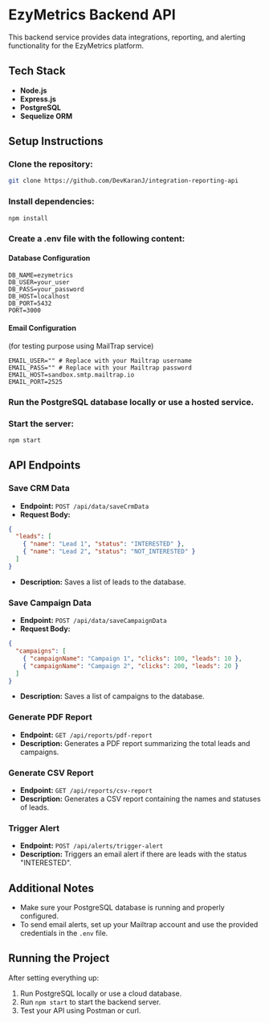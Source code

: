 # EzyMetrics Backend API

This backend service provides data integrations, reporting, and alerting functionality for the EzyMetrics platform.

## Tech Stack
- **Node.js**
- **Express.js**
- **PostgreSQL**
- **Sequelize ORM**

## Setup Instructions

### Clone the repository:
```bash
git clone https://github.com/DevKaranJ/integration-reporting-api
```

### Install dependencies:
```bash
npm install
```

### Create a .env file with the following content:

#### Database Configuration
```env
DB_NAME=ezymetrics
DB_USER=your_user
DB_PASS=your_password
DB_HOST=localhost
DB_PORT=5432
PORT=3000
```

#### Email Configuration
(for testing purpose using MailTrap service)
```env
EMAIL_USER="" # Replace with your Mailtrap username
EMAIL_PASS="" # Replace with your Mailtrap password
EMAIL_HOST=sandbox.smtp.mailtrap.io
EMAIL_PORT=2525
```

### Run the PostgreSQL database locally or use a hosted service.

### Start the server:
```bash
npm start
```

## API Endpoints

### Save CRM Data
- **Endpoint:** `POST /api/data/saveCrmData`
- **Request Body:**
```json
{
  "leads": [
    { "name": "Lead 1", "status": "INTERESTED" },
    { "name": "Lead 2", "status": "NOT_INTERESTED" }
  ]
}
```
- **Description:** Saves a list of leads to the database.

### Save Campaign Data
- **Endpoint:** `POST /api/data/saveCampaignData`
- **Request Body:**
```json
{
  "campaigns": [
    { "campaignName": "Campaign 1", "clicks": 100, "leads": 10 },
    { "campaignName": "Campaign 2", "clicks": 200, "leads": 20 }
  ]
}
```
- **Description:** Saves a list of campaigns to the database.

### Generate PDF Report
- **Endpoint:** `GET /api/reports/pdf-report`
- **Description:** Generates a PDF report summarizing the total leads and campaigns.

### Generate CSV Report
- **Endpoint:** `GET /api/reports/csv-report`
- **Description:** Generates a CSV report containing the names and statuses of leads.

### Trigger Alert
- **Endpoint:** `POST /api/alerts/trigger-alert`
- **Description:** Triggers an email alert if there are leads with the status "INTERESTED".

## Additional Notes
- Make sure your PostgreSQL database is running and properly configured.
- To send email alerts, set up your Mailtrap account and use the provided credentials in the `.env` file.

## Running the Project
After setting everything up:
1. Run PostgreSQL locally or use a cloud database.
2. Run `npm start` to start the backend server.
3. Test your API using Postman or curl.